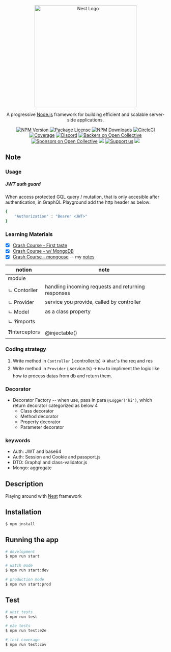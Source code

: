 <p align="center">
  <a href="http://nestjs.com/" target="blank"><img src="https://nestjs.com/img/logo_text.svg" width="320" alt="Nest Logo" /></a>
</p>

[circleci-image]: https://img.shields.io/circleci/build/github/nestjs/nest/master?token=abc123def456
[circleci-url]: https://circleci.com/gh/nestjs/nest

  <p align="center">A progressive <a href="http://nodejs.org" target="_blank">Node.js</a> framework for building efficient and scalable server-side applications.</p>
    <p align="center">
<a href="https://www.npmjs.com/~nestjscore" target="_blank"><img src="https://img.shields.io/npm/v/@nestjs/core.svg" alt="NPM Version" /></a>
<a href="https://www.npmjs.com/~nestjscore" target="_blank"><img src="https://img.shields.io/npm/l/@nestjs/core.svg" alt="Package License" /></a>
<a href="https://www.npmjs.com/~nestjscore" target="_blank"><img src="https://img.shields.io/npm/dm/@nestjs/common.svg" alt="NPM Downloads" /></a>
<a href="https://circleci.com/gh/nestjs/nest" target="_blank"><img src="https://img.shields.io/circleci/build/github/nestjs/nest/master" alt="CircleCI" /></a>
<a href="https://coveralls.io/github/nestjs/nest?branch=master" target="_blank"><img src="https://coveralls.io/repos/github/nestjs/nest/badge.svg?branch=master#9" alt="Coverage" /></a>
<a href="https://discord.gg/G7Qnnhy" target="_blank"><img src="https://img.shields.io/badge/discord-online-brightgreen.svg" alt="Discord"/></a>
<a href="https://opencollective.com/nest#backer" target="_blank"><img src="https://opencollective.com/nest/backers/badge.svg" alt="Backers on Open Collective" /></a>
<a href="https://opencollective.com/nest#sponsor" target="_blank"><img src="https://opencollective.com/nest/sponsors/badge.svg" alt="Sponsors on Open Collective" /></a>
  <a href="https://paypal.me/kamilmysliwiec" target="_blank"><img src="https://img.shields.io/badge/Donate-PayPal-ff3f59.svg"/></a>
    <a href="https://opencollective.com/nest#sponsor"  target="_blank"><img src="https://img.shields.io/badge/Support%20us-Open%20Collective-41B883.svg" alt="Support us"></a>
  <a href="https://twitter.com/nestframework" target="_blank"><img src="https://img.shields.io/twitter/follow/nestframework.svg?style=social&label=Follow"></a>
</p>
  <!--[![Backers on Open Collective](https://opencollective.com/nest/backers/badge.svg)](https://opencollective.com/nest#backer)
  [![Sponsors on Open Collective](https://opencollective.com/nest/sponsors/badge.svg)](https://opencollective.com/nest#sponsor)-->

## Note 

### Usage

##### JWT auth guard

When access protected GQL query / mutation, that is only accesible after authentication, in GraphQL Playground add the http header as below:
```bash
{
	"Authorization" : "Bearer <JWT>"
}
```

### Learning Materials 
- [x] [Crash Course - First taste](https://youtu.be/F_oOtaxb0L8)
- [x] [Crash Course - w/ MongoDB](https://www.youtube.com/watch?v=ulfU5vY6I78)
- [x] [Crash Course - mongoose](https://www.youtube.com/watch?v=DZBGEVgL2eE&ab_channel=WebDevSimplified) -- my [notes](https://github.com/benson00077/devcamper_api#mongoose)

| notion        | note                                               |
| ------------- | -------------------------------------------------- |
| module        |                                                    |
| ㄴ Contorller | handling incoming requests and returning responses |
| ㄴ Provider   | service you provide, called by controller          |
| ㄴ Model      | as a class property                                |
| ㄴ ❓imports   |                                                    |
| ❓Interceptors | @injectable()                                      |

### Coding strategy 
  1. Write method in `Controller` (.controller.ts) 🡪 `What`'s the req and res 
  2. Write method in `Provider` (.service.ts) 🡪 `How` to impliment the logic like how to process datas from db and return them.

### Decorator
- Decorator Factory -- when use, pass in para `@Logger('hi')`, which return decorator categorized as below 4 
    - Class decorator
    - Method decorator
    - Property decorator
    - Parameter decorator

### keywords
- Auth: JWT and base64
- Auth: Session and Cookie and passport.js 
- DTO:  Graphql and class-validator.js
- Mongo: aggregate

## Description

Playing around with [Nest](https://github.com/nestjs/nest) framework

## Installation

```bash
$ npm install
```

## Running the app

```bash
# development
$ npm run start

# watch mode
$ npm run start:dev

# production mode
$ npm run start:prod
```

## Test

```bash
# unit tests
$ npm run test

# e2e tests
$ npm run test:e2e

# test coverage
$ npm run test:cov
```